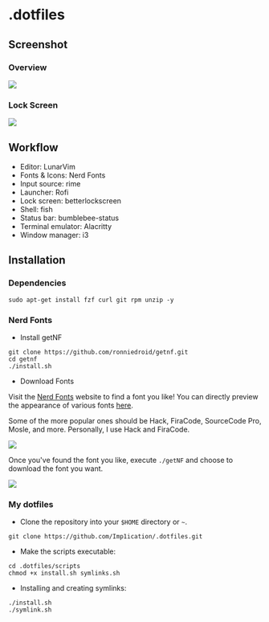 # .dotfiles

## Screenshot
### Overview

![](https://i.imgur.com/DdnlO7S.png)

### Lock Screen

![](https://i.imgur.com/rqoWajz.png)

## Workflow

- Editor: LunarVim
- Fonts & Icons: Nerd Fonts
- Input source: rime
- Launcher: Rofi
- Lock screen: betterlockscreen
- Shell: fish
- Status bar: bumblebee-status
- Terminal emulator: Alacritty
- Window manager: i3

## Installation

### Dependencies

```
sudo apt-get install fzf curl git rpm unzip -y
```

### Nerd Fonts

- Install getNF

```
git clone https://github.com/ronniedroid/getnf.git
cd getnf
./install.sh
```

- Download Fonts

Visit the [Nerd Fonts](https://www.nerdfonts.com/) website to find a font you like! You can directly preview the appearance of various fonts [here](https://www.programmingfonts.org/).

Some of the more popular ones should be Hack, FiraCode, SourceCode Pro, Mosle, and more. Personally, I use Hack and FiraCode.

![](https://i.imgur.com/lXT6zpw.jpg)

Once you've found the font you like, execute `./getNF` and choose to download the font you want.

![](https://i.imgur.com/FUyppY5.png)

### My dotfiles

- Clone the repository into your ```$HOME``` directory or ```~```.

```
git clone https://github.com/Imp1ication/.dotfiles.git
```

- Make the scripts executable:

```
cd .dotfiles/scripts
chmod +x install.sh symlinks.sh
```

-  Installing and creating symlinks:

```
./install.sh
./symlink.sh
```
